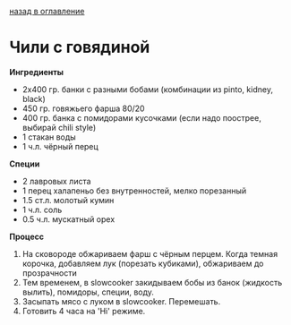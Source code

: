     
[назад в оглавление](../content.md)
# Чили с говядиной    

**Ингредиенты**
- 2х400 гр. банки с разными бобами (комбинации из pinto, kidney, black)
- 450 гр. говяжьего фарша 80/20
- 400 гр. банка с помидорами кусочками (если надо поострее, выбирай chili style)
- 1 стакан воды
- 1 ч.л. чёрный перец

**Специи**
- 2 лавровых листа
- 1 перец халапеньо без внутренностей, мелко порезанный
- 1.5 ст.л. молотый кумин
- 1 ч.л. соль
- 0.5 ч.л. мускатный орех


**Процесс**
1. На сковороде обжариваем фарш с чёрным перцем. Когда темная корочка, добавляем лук 
   (порезать кубиками), обжариваем до прозрачности
2. Тем временем, в slowcooker закидываем бобы из банок (жидкость вылить), помидоры, 
   специи, воду.
3. Засыпать мясо с луком в slowcooker. Перемешать.
4. Готовить 4 часа на 'Hi' режиме.
   
   